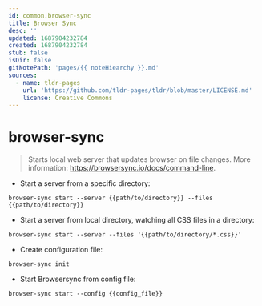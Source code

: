 ```yaml
---
id: common.browser-sync
title: Browser Sync
desc: ''
updated: 1687904232784
created: 1687904232784
stub: false
isDir: false
gitNotePath: 'pages/{{ noteHiearchy }}.md'
sources:
  - name: tldr-pages
    url: 'https://github.com/tldr-pages/tldr/blob/master/LICENSE.md'
    license: Creative Commons
---
```

# browser-sync

> Starts local web server that updates browser on file changes.
> More information: <https://browsersync.io/docs/command-line>.

- Start a server from a specific directory:

`browser-sync start --server {{path/to/directory}} --files {{path/to/directory}}`

- Start a server from local directory, watching all CSS files in a directory:

`browser-sync start --server --files '{{path/to/directory/*.css}}'`

- Create configuration file:

`browser-sync init`

- Start Browsersync from config file:

`browser-sync start --config {{config_file}}`

